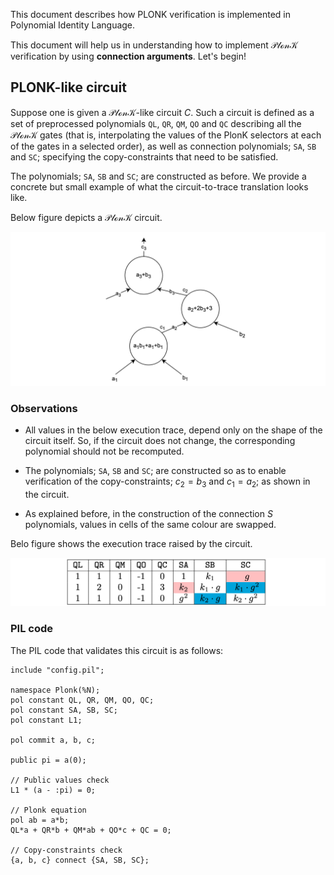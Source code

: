 This document describes how PLONK verification is implemented in Polynomial Identity Language.

This document will help us in understanding how to implement $\mathcal{PlonK}$ verification by using **connection arguments**. Let's begin!

## PLONK-like circuit

Suppose one is given a $\mathcal{PlonK}$-like circuit $C$. Such a circuit is defined as a set of preprocessed polynomials $\texttt{QL}$, $\texttt{QR}$, $\texttt{QM}$, $\texttt{QO}$ and $\texttt{QC}$ describing all the $\mathcal{PlonK}$ gates (that is, interpolating the values of the PlonK selectors at each of the gates in a selected order), as well as connection polynomials; $\texttt{SA}$, $\texttt{SB}$ and $\texttt{SC}$; specifying the copy-constraints that need to be satisfied.

The polynomials; $\texttt{SA}$, $\texttt{SB}$ and $\texttt{SC}$; are constructed as before. We provide a concrete but small example of what the circuit-to-trace translation looks like.

Below figure depicts a $\mathcal{PlonK}$ circuit.

![Example of a PlonK-like circuit](../../../img/zkEVM/24pil2-plonk-like-circuit.png)

### Observations

- All values in the below execution trace, depend only on the shape of the circuit itself. So, if the circuit does not change, the corresponding polynomial should not be recomputed.

- The polynomials; $\texttt{SA}$, $\texttt{SB}$ and $\texttt{SC}$; are constructed so as to enable verification of the copy-constraints; $c_2 = b_3$ and $c_1 = a_2$; as shown in the circuit.

- As explained before, in the construction of the connection $S$ polynomials, values in cells of the same colour are swapped.

Belo figure shows the execution trace raised by the circuit.

![Execution trace for the PlonK-like circuit](../../../img/zkEVM/25pil2-exec-circuit-plonk-like-circuit.png)

### PIL code

The PIL code that validates this circuit is as follows:

```
include "config.pil"; 

namespace Plonk(%N);
pol constant QL, QR, QM, QO, QC; 
pol constant SA, SB, SC;
pol constant L1;

pol commit a, b, c; 

public pi = a(0);

// Public values check
L1 * (a - :pi) = 0;

// Plonk equation
pol ab = a*b;
QL*a + QR*b + QM*ab + QO*c + QC = 0;

// Copy-constraints check
{a, b, c} connect {SA, SB, SC};
```
